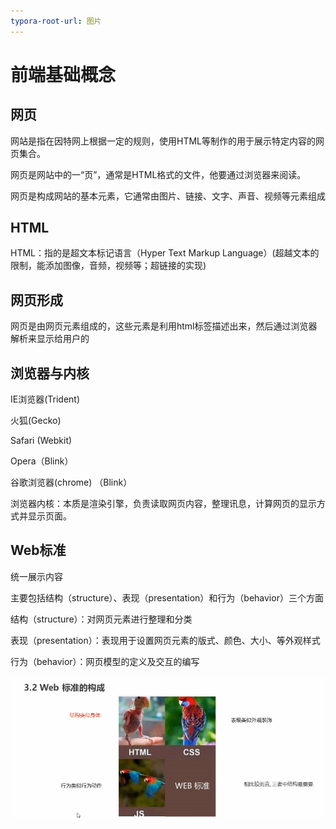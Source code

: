 ```yaml
---
typora-root-url: 图片
---
```


# 前端基础概念

## 网页

网站是指在因特网上根据一定的规则，使用HTML等制作的用于展示特定内容的网页集合。

网页是网站中的一“页”，通常是HTML格式的文件，他要通过浏览器来阅读。

网页是构成网站的基本元素，它通常由图片、链接、文字、声音、视频等元素组成

## HTML

HTML：指的是超文本标记语言（Hyper Text Markup Language）(超越文本的限制，能添加图像，音频，视频等；超链接的实现)

## 网页形成

网页是由网页元素组成的，这些元素是利用html标签描述出来，然后通过浏览器解析来显示给用户的

## 浏览器与内核

IE浏览器(Trident)

火狐(Gecko)

Safari (Webkit)

Opera（Blink）

谷歌浏览器(chrome) （Blink）

浏览器内核：本质是渲染引擎，负责读取网页内容，整理讯息，计算网页的显示方式并显示页面。

## Web标准

统一展示内容

主要包括结构（structure）、表现（presentation）和行为（behavior）三个方面

结构（structure）：对网页元素进行整理和分类

表现（presentation）：表现用于设置网页元素的版式、颜色、大小、等外观样式

行为（behavior）：网页模型的定义及交互的编写

![web结构](/../img/web标准.png)







